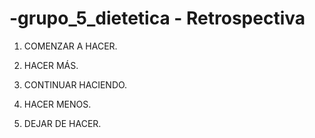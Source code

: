 # -grupo_5_dietetica - Retrospectiva

1. COMENZAR A HACER.


2. HACER MÁS.


3. CONTINUAR HACIENDO.


4. HACER MENOS.


5. DEJAR DE HACER.

